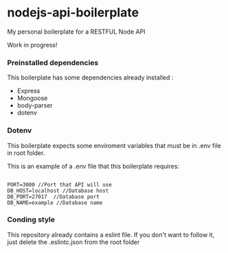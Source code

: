 # nodejs-api-boilerplate

My personal boilerplate for a RESTFUL Node API

Work in progress!

### Preinstalled dependencies

This boilerplate has some dependencies already installed : 

* Express
* Mongoose
* body-parser
* dotenv

### Dotenv

This boilerplate expects some enviroment variables that must be in .env file in root folder. 

This is an example of a .env file that this boilerplate requires:

```

PORT=3000 //Port that API will use
DB_HOST=localhost //Database host
DB_PORT=27017  //Database port
DB_NAME=example //Database name

```


### Conding style

This repository already contains a eslint file. If you don't want to follow it, just delete the .eslintc.json from the root folder